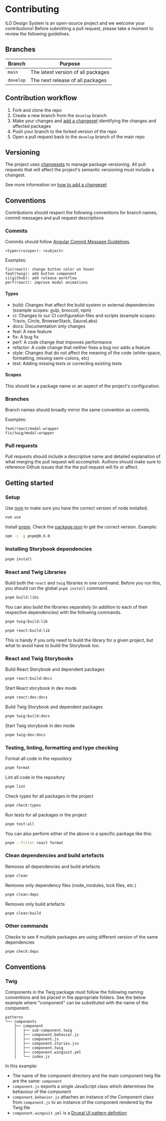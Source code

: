# Contributing

ILO Design System is an open-source project and we welcome your contributions! Before submitting a pull request, please take a moment to review the following guidelines.

## Branches

| Branch    | Purpose                            |
| --------- | ---------------------------------- |
| `main`    | The latest version of all packages |
| `develop` | The next release of all packages   |

## Contribution workflow

1. Fork and clone the repo
2. Create a new branch from the `develop` branch
3. Make your changes and [add a changeset](#versioning) identifying the changes and affected packages
4. Push your branch to the forked version of the repo
5. Open a pull request back to the `develop` branch of the main repo

## Versioning

The project uses [changesets](https://github.com/changesets/changesets) to manage package versioning. All pull requests that will affect the project's semantic versioning must include a changest.

See more information on [how to add a changeset](https://github.com/changesets/changesets/blob/main/docs/adding-a-changeset.md)

## Conventions

Contributions should respect the following conventions for branch names, commit messages and pull request descriptions

### Commits

Commits should follow [Angular Commit Message Guidelines](https://github.com/angular/angular/blob/22b96b9/CONTRIBUTING.md#commit).

```
<type>(<scope>): <subject>
```

Examples:

```
fix(react): change button color on hover
feat(twig): add button component
ci(github): add release workflow
perf(react): improve modal animations
```

#### Types

- build: Changes that affect the build system or external dependencies (example scopes: gulp, broccoli, npm)
- ci: Changes to our CI configuration files and scripts (example scopes: Travis, Circle, BrowserStack, SauceLabs)
- docs: Documentation only changes
- feat: A new feature
- fix: A bug fix
- perf: A code change that improves performance
- refactor: A code change that neither fixes a bug nor adds a feature
- style: Changes that do not affect the meaning of the code (white-space, formatting, missing semi-colons, etc)
- test: Adding missing tests or correcting existing tests

#### Scopes

This should be a package name or an aspect of the project's configuration.

### Branches

Branch names should broadly mirror the same convention as commits.

Examples:

```
feat/react/modal-wrapper
fix/twig/modal-wrapper
```

### Pull requests

Pull requests should include a descriptive name and detailed explanation of what merging the pull request will accomplish. Authors should make sure to reference Github issues that the the pull request will fix or affect.

## Getting started

### Setup

Use [nvm](https://github.com/nvm-sh/nvm) to make sure you have the correct version of node installed.

```bash
nvm use
```

Install [pnpm](https://pnpm.io/). Check the [package.json](<[../package.json](https://github.com/international-labour-organization/designsystem/blob/1de14fe3a6c3edb8991720b189a870f2f132fc73/package.json#L9)>) to get the correct version. Example:

```bash
npm -i -g pnpm@8.6.0
```

### Installing Storybook dependencies

```bash
pnpm install
```

### React and Twig Libraries

Build both the `react` and `twig` libraries in one command. Before you run this, you should run the global `pnpm install` command.

```bash
pnpm build:libs
```

You can also build the libraries separately (in addition to each of their respective dependencies) with the following commands.

```bash
pnpm twig:build:lib
```

```bash
pnpm react:build:lib
```

This is handy if you only need to build the library for a given project, but what to avoid have to build the Storybook too.

### React and Twig Storybooks

Build React Storybook and dependent packages

```bash
pnpm react:build:docs
```

Start React storybook in dev mode

```bash
pnpm react:dev:docs
```

Build Twig Storybook and dependent packages

```bash
pnpm twig:build:docs
```

Start Twig storybook in dev mode

```bash
pnpm twig:dev:docs
```

### Testing, linting, formatting and type checking

Format all code in the repository

```bash
pnpm format
```

Lint all code in the repository

```bash
pnpm lint
```

Check types for all packages in the project

```bash
pnpm check:types
```

Run tests for all packages in the project

```bash
pnpm test:all
```

You can also perform either of the above in a specific package like this:

```bash
pnpm --filter react format
```

### Clean dependencies and build artefacts

Removes all dependencies and build artefacts

```bash
pnpm clean
```

Removes only dependency files (node_modules, lock files, etc.)

```bash
pnpm clean:deps
```

Removes only build artefacts

```bash
pnpm clean:build
```

### Other commands

Checks to see if multiple packages are using different version of the same dependencies

```bash
pnpm check:deps
```

## Conventions

### Twig

Components in the Twig package must follow the following naming conventions and be placed in the appropriate folders. See the below example where "component" can be substituted with the name of the component.

```
patterns
└── components
    ├── component
    │   ├── sub-component.twig
    │   ├── component.behavior.js
    │   ├── component.js
    │   ├── component.stories.jsx
    │   ├── component.twig
    │   ├── component.wingsuit.yml
    │   └── index.js
```

In this example:

- The name of the component directory and the main component twig file are the same: `component`
- `component.js` exports a single JavaScript class which determines the behaviour of the component
- `component.behavior.js` attaches an instance of the Component class from `component.js` to an instance of the component rendered by the Twig file
- `component.wingsuit.yml` is a [Drupal UI pattern definition](https://ui-patterns.readthedocs.io/en/8.x-1.x/content/patterns-definition.html)
